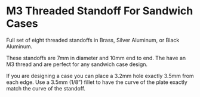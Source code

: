 # M3 Threaded Standoff For Sandwich Cases



Full set of eight threaded standoffs in Brass, Silver Aluminum, or Black Aluminum. 

These standoffs are 7mm in diameter and 10mm end to end. The have an M3 thread and are perfect for any sandwich case design.

If you are designing a case you can place a 3.2mm hole exactly 3.5mm from each edge. Use a 3.5mm (1/8”) fillet to have the curve of the plate exactly match the curve of the standoff.
